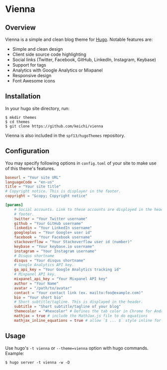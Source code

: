 # Vienna

## Overview

Vienna is a simple and clean blog theme for [Hugo](http://gohugo.io/).
Notable features are:

- Simple and clean design
- Client side source code highlighting
- Social links (Twitter, Facebook, GitHub, LinkedIn, Instagram, Keybase)
- Support for tags
- Analytics with Google Analytics or Mixpanel
- Responsive design
- Font Awesome icons

## Installation

In your hugo site directory, run:

```shell
$ mkdir themes
$ cd themes
$ git clone https://github.com/keichi/vienna
```

Vienna is also included in the `spf13/hugoThemes` repository.

## Configuration

You may specify following options in `config.toml` of your site to make use of
this theme's features.

```toml
baseurl = "Your site URL"
languageCode = "en-us"
title = "Your site title"
# Copyright notice. This is displayer in the footer.
copyright = "&copy; Copyright notice"

[params]
    # Social accounts. Link to these accounts are displayed in the header and
    # footer.
    twitter = "Your Twitter username"
    github = "Your GitHub username"
    linkedin = "Your LinkedIn username"
    googleplus = "Your Google+ user id"
    facebook = "Your Facebook username"
    stackoverflow = "Your Stackoverflow user id (number)"
    keybase = "Your keybase.io username"
    instagram = "Your Instagram username"
    # Disqus shortname
    disqus = "Your disqus shortname"
    # Google Analytics API key.
    ga_api_key = "Your Google Analytics tracking id"
    # Mixpanel API key.
    mixpanel_api_key = "Your Mixpanel API key"
    author = "Your Name"
    avatar = "/path/to/avatar"
    contact = "Your contact link (ex. mailto:foo@example.com)"
    bio = "Your short bio"
    # Short subtitle/tagline. This is displayed in the header.
    subtitle = "Short subtitle/tagline of your blog"
    themecolor = "#hexcolor" # Defines the tab color in Chrome for Android.
	mathjax = true # include the MathJax.js file to do equations
	mathjax_inline_equations = true # allow `$ ... $` style inline for mathjax
```

## Usage

Use hugo's `-t vienna` or `--theme=vienna` option with hugo commands.
Example:

```shell
$ hugo server -t vienna -w -D
```

